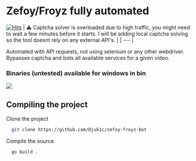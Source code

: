 # Zefoy/Froyz fully automated
[![Hits](https://hits.seeyoufarm.com/api/count/incr/badge.svg?url=https%3A%2F%2Fgithub.com%2FDjuk1c%2Fzefoy-froyz-bot&count_bg=%23E30000&title_bg=%23000000&icon=tiktok.svg&icon_color=%23FFFFFF&title=Views&edge_flat=true)](https://hits.seeyoufarm.com)
| :warning: Captcha solver is overloaded due to high traffic, you might need to wait a few minutes before it starts. I will be adding local captcha solving so the tool doesnt rely on any external API's. |
| --- |

Automated with API requests, not using selenium or any other webdriver.
Bypasses captcha and bots all available services for a given video.
### Binaries (untested) available for windows in bin
![](https://i.imgur.com/ZBYFDVr.png)
## Compiling the project

Clone the project

```bash
  git clone https://github.com/Djuk1c/zefoy-froyz-bot
```

Compile the source

```bash
  go build .
```
